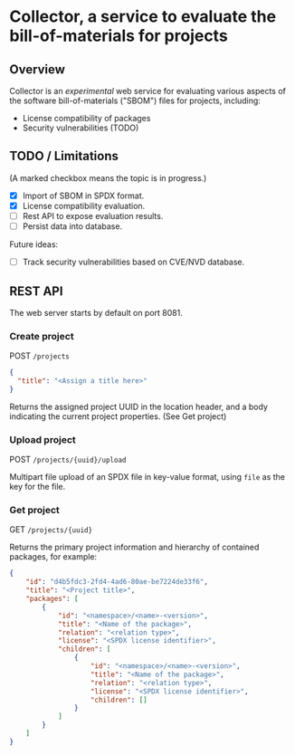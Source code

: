 # Collector, a service to evaluate the bill-of-materials for projects

## Overview
Collector is an _experimental_ web service for evaluating various aspects 
of the software bill-of-materials ("SBOM") files for projects, including:

- License compatibility of packages
- Security vulnerabilities (TODO)

## TODO / Limitations
(A marked checkbox means the topic is in progress.)

- [x] Import of SBOM in SPDX format.
- [x] License compatibility evaluation.
- [ ] Rest API to expose evaluation results.
- [ ] Persist data into database.

Future ideas:
- [ ] Track security vulnerabilities based on CVE/NVD database.

## REST API
The web server starts by default on port 8081.

### Create project
POST `/projects`
```json
{
  "title": "<Assign a title here>"
}
```

Returns the assigned project UUID in the location header, and a
body indicating the current project properties. (See Get project)

### Upload project
POST `/projects/{uuid}/upload`

Multipart file upload of an SPDX file in key-value format, using 
`file` as the key for the file.

### Get project
GET `/projects/{uuid}`

Returns the primary project information and hierarchy of contained 
packages, for example:
```json
{
    "id": "d4b5fdc3-2fd4-4ad6-80ae-be7224de33f6",
    "title": "<Project title>",
    "packages": [
        {
            "id": "<namespace>/<name>-<version>",
            "title": "<Name of the package>",
            "relation": "<relation type>",
            "license": "<SPDX license identifier>",
            "children": [
                {
                    "id": "<namespace>/<name>-<version>",
                    "title": "<Name of the package>",
                    "relation": "<relation type>",
                    "license": "<SPDX license identifier>",
                    "children": []
                }   
            ]
        }
    ]
}
```

